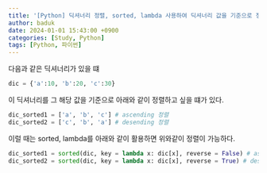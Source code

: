 ```yaml
---
title: '[Python] 딕셔너리 정렬, sorted, lambda 사용하여 딕셔너리 값을 기준으로 정렬하기'
author: baduk
date: 2024-01-01 15:43:00 +0900
categories: [Study, Python]
tags: [Python, 파이썬]
---
```

다음과 같은 딕셔너리가 있을 떄

```python
dic = {'a':10, 'b':20, 'c':30}
```

이 딕셔너리를 그 해당 값을 기준으로 아래와 같이 정렬하고 싶을 떄가 있다.

```python
dic_sorted1 = ['a', 'b', 'c'] # ascending 정렬
dic_sorted2 = ['c', 'b', 'a'] # desending 정렬
```

이럴 때는 sorted, lambda를 아래와 같이 활용하면 위와같이 정렬이 가능하다.

```python
dic_sorted1 = sorted(dic, key = lambda x: dic[x], reverse = False) # ascending 정렬
dic_sorted2 = sorted(dic, key = lambda x: dic[x], reverse = True) # desending 정렬
```